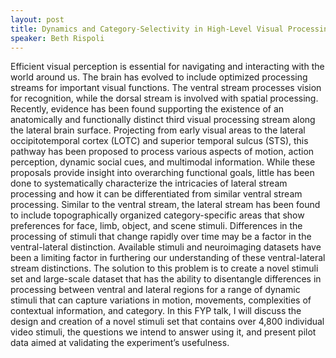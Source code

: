 ```yaml
---
layout: post
title: Dynamics and Category-Selectivity in High-Level Visual Processing
speaker: Beth Rispoli
---
```


Efficient visual perception is essential for navigating and interacting with the world around us. The brain has evolved to include optimized processing streams for important visual functions. The ventral stream processes vision for recognition, while the dorsal stream is involved with spatial processing. Recently, evidence has been found supporting the existence of an anatomically and functionally distinct third visual processing stream along the lateral brain surface. Projecting from early visual areas to the lateral occipitotemporal cortex (LOTC) and superior temporal sulcus (STS), this pathway has been proposed to process various aspects of motion, action perception, dynamic social cues, and multimodal information. While these proposals provide insight into overarching functional goals, little has been done to systematically characterize the intricacies of lateral stream processing and how it can be differentiated from similar ventral stream processing. Similar to the ventral stream, the lateral stream has been found to include topographically organized category-specific areas that show preferences for face, limb, object, and scene stimuli. Differences in the processing of stimuli that change rapidly over time may be a factor in the ventral-lateral distinction. Available stimuli and neuroimaging datasets have been a limiting factor in furthering our understanding of these ventral-lateral stream distinctions. The solution to this problem is to create a novel stimuli set and large-scale dataset that has the ability to disentangle differences in processing between ventral and lateral regions for a range of dynamic stimuli that can capture variations in motion, movements, complexities of contextual information, and category. In this FYP talk, I will discuss the design and creation of a novel stimuli set that contains over 4,800 individual video stimuli, the questions we intend to answer using it, and present pilot data aimed at validating the experiment’s usefulness.